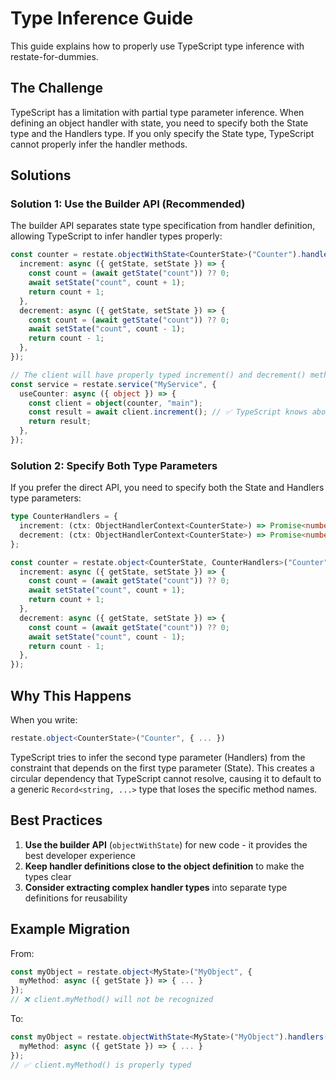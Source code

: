 # Type Inference Guide

This guide explains how to properly use TypeScript type inference with restate-for-dummies.

## The Challenge

TypeScript has a limitation with partial type parameter inference. When defining an object handler with state, you need to specify both the State type and the Handlers type. If you only specify the State type, TypeScript cannot properly infer the handler methods.

## Solutions

### Solution 1: Use the Builder API (Recommended)

The builder API separates state type specification from handler definition, allowing TypeScript to infer handler types properly:

```typescript
const counter = restate.objectWithState<CounterState>("Counter").handlers({
  increment: async ({ getState, setState }) => {
    const count = (await getState("count")) ?? 0;
    await setState("count", count + 1);
    return count + 1;
  },
  decrement: async ({ getState, setState }) => {
    const count = (await getState("count")) ?? 0;
    await setState("count", count - 1);
    return count - 1;
  },
});

// The client will have properly typed increment() and decrement() methods
const service = restate.service("MyService", {
  useCounter: async ({ object }) => {
    const client = object(counter, "main");
    const result = await client.increment(); // ✅ TypeScript knows about increment()
    return result;
  },
});
```

### Solution 2: Specify Both Type Parameters

If you prefer the direct API, you need to specify both the State and Handlers type parameters:

```typescript
type CounterHandlers = {
  increment: (ctx: ObjectHandlerContext<CounterState>) => Promise<number>;
  decrement: (ctx: ObjectHandlerContext<CounterState>) => Promise<number>;
};

const counter = restate.object<CounterState, CounterHandlers>("Counter", {
  increment: async ({ getState, setState }) => {
    const count = (await getState("count")) ?? 0;
    await setState("count", count + 1);
    return count + 1;
  },
  decrement: async ({ getState, setState }) => {
    const count = (await getState("count")) ?? 0;
    await setState("count", count - 1);
    return count - 1;
  },
});
```

## Why This Happens

When you write:
```typescript
restate.object<CounterState>("Counter", { ... })
```

TypeScript tries to infer the second type parameter (Handlers) from the constraint that depends on the first type parameter (State). This creates a circular dependency that TypeScript cannot resolve, causing it to default to a generic `Record<string, ...>` type that loses the specific method names.

## Best Practices

1. **Use the builder API** (`objectWithState`) for new code - it provides the best developer experience
2. **Keep handler definitions close to the object definition** to make the types clear
3. **Consider extracting complex handler types** into separate type definitions for reusability

## Example Migration

From:
```typescript
const myObject = restate.object<MyState>("MyObject", {
  myMethod: async ({ getState }) => { ... }
});
// ❌ client.myMethod() will not be recognized
```

To:
```typescript
const myObject = restate.objectWithState<MyState>("MyObject").handlers({
  myMethod: async ({ getState }) => { ... }
});
// ✅ client.myMethod() is properly typed
```